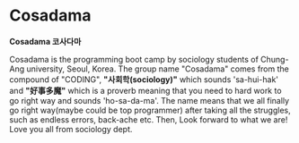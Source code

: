 # Cosadama
 __Cosadama 코사다마__

Cosadama is the programming boot camp by sociology students of Chung-Ang university, Seoul, Korea. The group name "Cosadama" comes from the compound of 
"CODING", __"사회학(sociology)"__ which sounds 'sa-hui-hak' and **"好事多魔"** which is a proverb meaning that you need to hard work to go right way and sounds 'ho-sa-da-ma'. The name means that we all finally go right way(maybe could be top programmer) after taking all the struggles, such as endless errors, back-ache etc. Then, Look forward to what we are! Love you all from sociology dept. 
